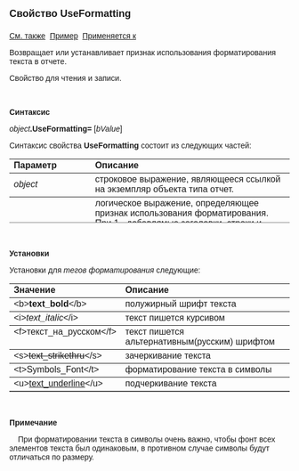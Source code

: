 ﻿<html>
<head>
<title>Отчет\UseFormatting</title>
    <style type="text/css">
        .style1 {
            font-family: Arial;
        }
    </style>
</head>

<body>

<p><strong><font size="4" face="Arial">Свойство UseFormatting<br>
<br>
</font></strong><font face="Arial"><a href="../AsRepViewer.html">См. 
также</a>&nbsp;
<u>Пример</u>&nbsp; <a
href="../AsRepViewer.html">Применяется к</a></font></p>

<p><font face="Arial">Возвращает или устанавливает признак 
использования форматирования текста в отчете. </font></p>

<p><font face="Arial">Свойство для чтения и записи.</font></p>

<p>&nbsp;</p>

<p class="label"><font face="Arial"><b>Синтаксис</b></font></p>

<p><font face="Arial"><em>object</em><strong>.UseFormatting= </strong>
[<em>bValue</em>]</font></p>

<p><font face="Arial">Синтаксис свойства <b>UseFormatting</b>
состоит из следующих частей:</font></p>

<table border="1" cellPadding="5" cols="2" frame="below" rules="rows" height="115">
<TBODY>
  <tr vAlign="top">
    <td class="label" width="29%" height="18"><font face="Arial"><b>
	Параметр</b></font></td>
    <td class="label" width="71%" height="18"><font face="Arial"><strong>
	Описание</strong></font></td>
  </tr>
  <tr>
    <td width="29%" height="18"><font face="Arial"><em>object</em></font></td>
    <td width="71%" height="18"><font face="Arial">строковое 
	выражение, являющееся ссылкой на экземпляр объекта типа отчет.</font></td>
  </tr>
  <tr>
    <td width="29%" height="37"><em><font face="Arial">bValue</font></em></td>
    <td width="71%" height="37"><font face="Arial">логическое 
	выражение, определяющее признак использования форматирования. При 1 - 
	добавлямые заголовки, строки и итоги могут содержать форматированные теги, 
	интерпретация которых перечислена в установках. При 0 - форматированные теги 
	интерпретируются как обычный текст.</font></td>
  </tr>
</TBODY>
</table>

<p class="label">&nbsp;</p>

<p class="label"><font face="Arial"><b>Установки</b></font></p>

<p><font face="Arial">Установки для <em>тегов форматирования</em><i>
</i>следующие:</font></p>

<table border="1" cellPadding="5" cols="2" frame="below" rules="rows">
<TBODY>
  <tr vAlign="top">
    <td class="label" width="29%"><font face="Arial"><b>Значение</b></font></td>
    <td class="label" width="71%"><font face="Arial"><strong>Описание</strong></font></td>
  </tr>
  <tr vAlign="top">
    <td width="29%"><font face="Arial">&lt;b&gt;<b>text_bold</b>&lt;/b&gt;</font></td>
    <td width="71%"><font face="Arial">полужирный шрифт текста</font></td>
  </tr>
  <tr vAlign="top">
    <td width="29%"><font face="Arial">&lt;i&gt;<i>text_italic</i>&lt;/i&gt;</font></td>
    <td width="71%"><font face="Arial">текст пишется курсивом</font></td>
  </tr>
  <tr vAlign="top">
    <td width="29%"><font face="Arial">&lt;f&gt;текст_на_русском&lt;/f&gt;</font></td>
    <td width="71%"><font face="Arial">текст пишется 
	альтернативным(русским) шрифтом</font></td>
  </tr>
  <tr vAlign="top">
    <td width="29%"><font face="Arial">&lt;s&gt;<strike>text_strikethru</strike>&lt;/s&gt;</font></td>
    <td width="71%"><font face="Arial">зачеркивание текста</font></td>
  </tr>
    <tr>
    <td width="29%"><font face="Arial">&lt;t&gt;Symbols_Font&lt;/t&gt;</font></td>
    <td width="71%" class="style1">форматирование текста в символы</td>
    </tr>
  <tr vAlign="top">
    <td width="29%"><font face="Arial">&lt;u&gt;<u>text_underline</u>&lt;/u&gt;</font></td>
    <td width="71%"><font face="Arial">подчеркивание текста</font></td>
  </tr>
</table>

<p class="label">&nbsp;</p&nbsp;</p>

<p class="label"><font face="Arial"><strong>Примечание</strong></font></p>
    <p class="style1"> &nbsp;&nbsp;&nbsp; При форматировании текста в символы очень важно, чтобы фонт всех элементов текста был одинаковым, 
        в противном случае символы будут отличаться по размеру.</p>

<p class="label">&nbsp;</p>
</body>
</html>
